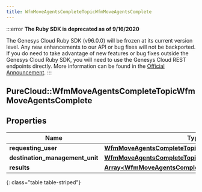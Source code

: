 ```yaml
---
title: WfmMoveAgentsCompleteTopicWfmMoveAgentsComplete
---
```


:::error
**The Ruby SDK is deprecated as of 9/16/2020**

The Genesys Cloud Ruby SDK (v96.0.0) will be frozen at its current version level. Any new enhancements to our API or bug fixes will not be backported. If you do need to take advantage of new features or bug fixes outside the Genesys Cloud Ruby SDK, you will need to use the Genesys Cloud REST endpoints directly. More information can be found in the [Official Announcement](https://developer.mypurecloud.com/forum/t/announcement-genesys-cloud-ruby-sdk-end-of-life/8850).
:::


## PureCloud::WfmMoveAgentsCompleteTopicWfmMoveAgentsComplete

## Properties

|Name | Type | Description | Notes|
|------------ | ------------- | ------------- | -------------|
| **requesting_user** | [**WfmMoveAgentsCompleteTopicUserReference**](WfmMoveAgentsCompleteTopicUserReference.html) |  | [optional] |
| **destination_management_unit** | [**WfmMoveAgentsCompleteTopicManagementUnit**](WfmMoveAgentsCompleteTopicManagementUnit.html) |  | [optional] |
| **results** | [**Array&lt;WfmMoveAgentsCompleteTopicWfmMoveAgentData&gt;**](WfmMoveAgentsCompleteTopicWfmMoveAgentData.html) |  | [optional] |
{: class="table table-striped"}


